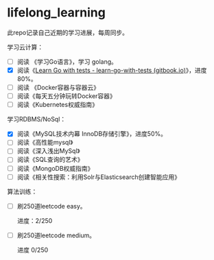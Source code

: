 # lifelong_learning
此repo记录自己近期的学习进展，每周同步。

学习云计算：

- [ ] 阅读 《学习Go语言》，学习 golang。
- [x] 阅读《[Learn Go with tests - learn-go-with-tests (gitbook.io)](https://studygolang.gitbook.io/learn-go-with-tests/)》，进度 80%。
- [ ] 阅读 《Docker容器与容器云》
- [ ] 阅读《每天五分钟玩转Docker容器》
- [ ] 阅读《Kubernetes权威指南》

学习RDBMS/NoSql：

- [x] 阅读《MySQL技术内幕 InnoDB存储引擎》，进度50%。
- [ ] 阅读《高性能mysql》
- [ ] 阅读《深入浅出MySql》
- [ ] 阅读《SQL查询的艺术》
- [ ] 阅读《MongoDB权威指南》
- [ ] 阅读《相关性搜索：利用Solr与Elasticsearch创建智能应用》

算法训练：

- [ ] 刷250道leetcode easy。

  进度：2/250

- [ ] 刷250道leetcode medium。

  进度 0/250